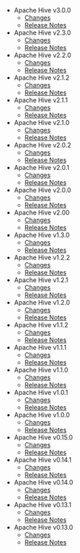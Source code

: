 
<!---
# Licensed to the Apache Software Foundation (ASF) under one
# or more contributor license agreements.  See the NOTICE file
# distributed with this work for additional information
# regarding copyright ownership.  The ASF licenses this file
# to you under the Apache License, Version 2.0 (the
# "License"); you may not use this file except in compliance
# with the License.  You may obtain a copy of the License at
#
#     http://www.apache.org/licenses/LICENSE-2.0
#
# Unless required by applicable law or agreed to in writing, software
# distributed under the License is distributed on an "AS IS" BASIS,
# WITHOUT WARRANTIES OR CONDITIONS OF ANY KIND, either express or implied.
# See the License for the specific language governing permissions and
# limitations under the License.
-->
* Apache Hive v3.0.0
    * [Changes](3.0.0/CHANGES.3.0.0.html)
    * [Release Notes](3.0.0/RELEASENOTES.3.0.0.html)
* Apache Hive v2.3.0
    * [Changes](2.3.0/CHANGES.2.3.0.html)
    * [Release Notes](2.3.0/RELEASENOTES.2.3.0.html)
* Apache Hive v2.2.0
    * [Changes](2.2.0/CHANGES.2.2.0.html)
    * [Release Notes](2.2.0/RELEASENOTES.2.2.0.html)
* Apache Hive v2.1.2
    * [Changes](2.1.2/CHANGES.2.1.2.html)
    * [Release Notes](2.1.2/RELEASENOTES.2.1.2.html)
* Apache Hive v2.1.1
    * [Changes](2.1.1/CHANGES.2.1.1.html)
    * [Release Notes](2.1.1/RELEASENOTES.2.1.1.html)
* Apache Hive v2.1.0
    * [Changes](2.1.0/CHANGES.2.1.0.html)
    * [Release Notes](2.1.0/RELEASENOTES.2.1.0.html)
* Apache Hive v2.0.2
    * [Changes](2.0.2/CHANGES.2.0.2.html)
    * [Release Notes](2.0.2/RELEASENOTES.2.0.2.html)
* Apache Hive v2.0.1
    * [Changes](2.0.1/CHANGES.2.0.1.html)
    * [Release Notes](2.0.1/RELEASENOTES.2.0.1.html)
* Apache Hive v2.0.0
    * [Changes](2.0.0/CHANGES.2.0.0.html)
    * [Release Notes](2.0.0/RELEASENOTES.2.0.0.html)
* Apache Hive v2.00
    * [Changes](2.00/CHANGES.2.00.html)
    * [Release Notes](2.00/RELEASENOTES.2.00.html)
* Apache Hive v1.3.0
    * [Changes](1.3.0/CHANGES.1.3.0.html)
    * [Release Notes](1.3.0/RELEASENOTES.1.3.0.html)
* Apache Hive v1.2.2
    * [Changes](1.2.2/CHANGES.1.2.2.html)
    * [Release Notes](1.2.2/RELEASENOTES.1.2.2.html)
* Apache Hive v1.2.1
    * [Changes](1.2.1/CHANGES.1.2.1.html)
    * [Release Notes](1.2.1/RELEASENOTES.1.2.1.html)
* Apache Hive v1.2.0
    * [Changes](1.2.0/CHANGES.1.2.0.html)
    * [Release Notes](1.2.0/RELEASENOTES.1.2.0.html)
* Apache Hive v1.1.2
    * [Changes](1.1.2/CHANGES.1.1.2.html)
    * [Release Notes](1.1.2/RELEASENOTES.1.1.2.html)
* Apache Hive v1.1.1
    * [Changes](1.1.1/CHANGES.1.1.1.html)
    * [Release Notes](1.1.1/RELEASENOTES.1.1.1.html)
* Apache Hive v1.1.0
    * [Changes](1.1.0/CHANGES.1.1.0.html)
    * [Release Notes](1.1.0/RELEASENOTES.1.1.0.html)
* Apache Hive v1.0.1
    * [Changes](1.0.1/CHANGES.1.0.1.html)
    * [Release Notes](1.0.1/RELEASENOTES.1.0.1.html)
* Apache Hive v1.0.0
    * [Changes](1.0.0/CHANGES.1.0.0.html)
    * [Release Notes](1.0.0/RELEASENOTES.1.0.0.html)
* Apache Hive v0.15.0
    * [Changes](0.15.0/CHANGES.0.15.0.html)
    * [Release Notes](0.15.0/RELEASENOTES.0.15.0.html)
* Apache Hive v0.14.1
    * [Changes](0.14.1/CHANGES.0.14.1.html)
    * [Release Notes](0.14.1/RELEASENOTES.0.14.1.html)
* Apache Hive v0.14.0
    * [Changes](0.14.0/CHANGES.0.14.0.html)
    * [Release Notes](0.14.0/RELEASENOTES.0.14.0.html)
* Apache Hive v0.13.1
    * [Changes](0.13.1/CHANGES.0.13.1.html)
    * [Release Notes](0.13.1/RELEASENOTES.0.13.1.html)
* Apache Hive v0.13.0
    * [Changes](0.13.0/CHANGES.0.13.0.html)
    * [Release Notes](0.13.0/RELEASENOTES.0.13.0.html)
